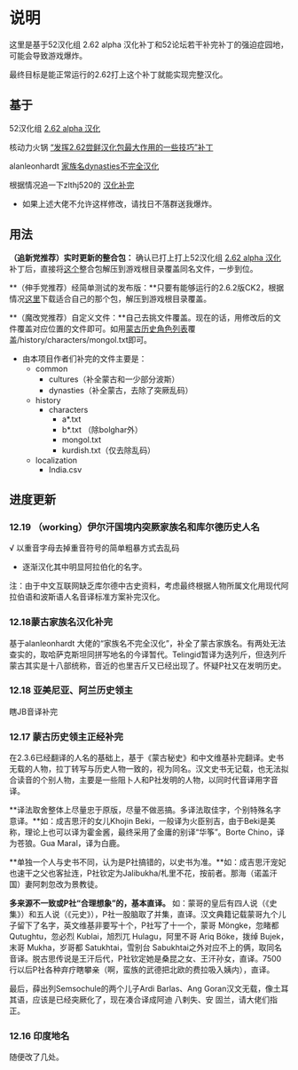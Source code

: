 # 说明

这里是基于52汉化组 2.62 alpha 汉化补丁和52论坛若干补完补丁的强迫症园地，可能会导致游戏爆炸。

最终目标是能正常运行的2.62打上这个补丁就能实现完整汉化。

## 基于

52汉化组 [2.62 alpha 汉化](http://bbs.52pcgame.net/forum.php?mod=viewthread&tid=72131)

核动力火锅 [“发挥2.62尝鲜汉化包最大作用的一些技巧”补丁](http://bbs.52pcgame.net/forum.php?mod=viewthread&tid=72774)

alanleonhardt [家族名dynasties不完全汉化](http://bbs.52pcgame.net/forum.php?mod=viewthread&tid=72770)

根据情况追一下zlthj520的 [汉化补完](http://bbs.52pcgame.net/forum.php?mod=viewthread&tid=72633)

* 如果上述大佬不允许这样修改，请找日不落群送我爆炸。

## 用法

**（追新党推荐）实时更新的整合包：** 确认已打上打上52汉化组 [2.62 alpha 汉化](http://bbs.52pcgame.net/forum.php?mod=viewthread&tid=72131) 补丁后，直接将[这个](https://github.com/Lolisky/CK2_2.6.2_CN_Fix/archive/master.zip)整合包解压到游戏根目录覆盖同名文件，一步到位。

**（伸手党推荐）经简单测试的发布版：**只要有能够运行的2.6.2版CK2，根据情况[这里](https://github.com/Lolisky/CK2_2.6.2_CN_Fix/releases/)下载适合自己的那个包，解压到游戏根目录覆盖。

**（魔改党推荐）自定义文件：**自己去挑文件覆盖。现在的话，用修改后的文件覆盖对应位置的文件即可。如用[蒙古历史角色列表](https://github.com/Lolisky/CK2_2.6.2_CN_Fix/raw/master/history/characters/mongol.txt)覆盖/history/characters/mongol.txt即可。

* 由本项目作者们补完的文件主要是：
  * common
    * cultures（补全蒙古和一少部分波斯）
    * dynasties（补全蒙古，去除了突厥乱码）
  * history
    * characters
      * a*.txt
      * b*.txt （除bolghar外）
      * mongol.txt
      * kurdish.txt（仅去除乱码）
  * localization
    * India.csv

## 进度更新

### 12.19 （working）伊尔汗国境内突厥家族名和库尔德历史人名

√ 以重音字母去掉重音符号的简单粗暴方式去乱码
- 逐渐汉化其中明显阿拉伯化的名字。

注：由于中文互联网缺乏库尔德中古史资料，考虑最终根据人物所属文化用现代阿拉伯语和波斯语人名音译标准方案补完汉化。

### 12.18蒙古家族名汉化补完 

基于alanleonhardt 大佬的“家族名不完全汉化”，补全了蒙古家族名。有两处无法查实的，取哈萨克斯坦同拼写地名的今译暂代。Telingid暂译为迭列斤，但迭列斤蒙古其实是十八部统称，音近的也里吉斤又已经出现了。怀疑P社又在发明历史。

### 12.18 亚美尼亚、阿兰历史领主

瞎JB音译补完

### 12.17 蒙古历史领主正经补完

在2.3.6已经翻译的人名的基础上，基于《蒙古秘史》和中文维基补完翻译。史书无载的人物，拉丁转写与历史人物一致的，视为同名。汉文史书无记载，也无法拟合读音的个别人物，主要是一些阻卜人和P社发明的人物，以同时代音译用字音译。

**译法取舍整体上尽量忠于原版，尽量不做恶搞。多译法取佳字，个别特殊名字意译。**如：成吉思汗的女儿Khojin Beki，一般译为火臣别吉，由于Beki是美称，理论上也可以译为霍金酱，最终采用了金庸的别译“华筝”。Borte Chino，译为苍狼。Gua Maral，译为白鹿。

**单独一个人与史书不同，认为是P社搞错的，以史书为准。**如：成吉思汗宠妃也速干之父也客扯连，P社钦定为Jalibukha/札里不花，按前者。那海（诺盖汗国）妻阿刺忽改为景教徒。

**多来源不一致或P社“合理想象”的，基本直译。** 如：蒙哥的皇后有四人说（《史集》）和五人说（《元史》），P社一股脑取了并集，直译。汉文典籍记载蒙哥九个儿子留下了名字，英文维基非要写十个，P社写了十一个，蒙哥 Möngke，忽睹都 Qutughtu，忽必烈 Kublai，旭烈兀 Hulagu，阿里不哥 Ariq Böke，拨绰 Bujek，末哥 Mukha，岁哥都 Satukhtai，雪别台 Sabukhtai之外对应不上的俩，取同名音译。脱古思传说是王汗后代，P社钦定她是桑昆之女、王汗孙女，直译。7500行以后P社各种弃疗瞎攀亲（啊，蛮族的武德把北欧的费拉吸入姨内），直译。

最后，薛出列Semsochule的两个儿子Ardi Barlas、Ang Goran汉文无载，像土耳其语，应该是已经突厥化了，现在凑合译成阿迪 八剌失、安 固兰，请大佬们指正。

### 12.16 印度地名

随便改了几处。